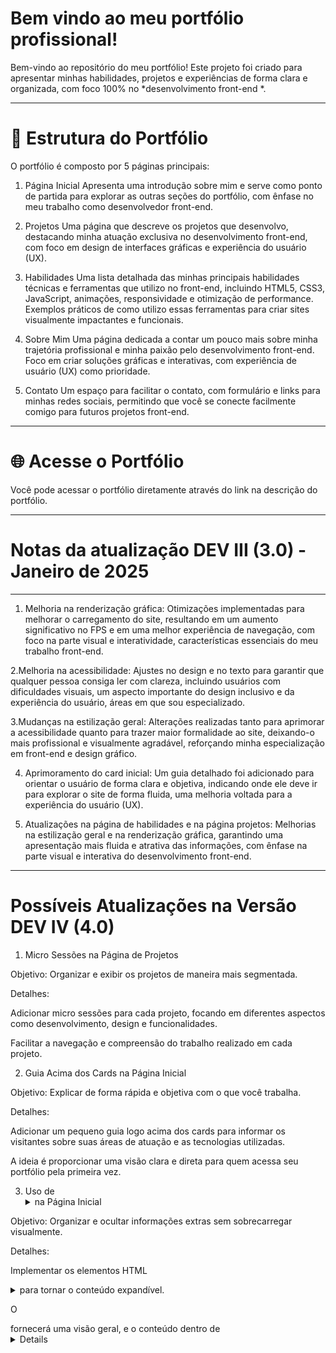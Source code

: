 

# Bem vindo ao meu portfólio profissional!

Bem-vindo ao repositório do meu portfólio! Este projeto foi criado para apresentar minhas habilidades, projetos e experiências de forma clara e organizada, com foco 100% no  *desenvolvimento front-end *.


---

# 📄 Estrutura do Portfólio

O portfólio é composto por 5 páginas principais:

1. Página Inicial
Apresenta uma introdução sobre mim e serve como ponto de partida para explorar as outras seções do portfólio, com ênfase no meu trabalho como desenvolvedor front-end.


2. Projetos
Uma página que descreve os projetos que desenvolvo, destacando minha atuação exclusiva no desenvolvimento front-end, com foco em design de interfaces gráficas e experiência do usuário (UX).


3. Habilidades
Uma lista detalhada das minhas principais habilidades técnicas e ferramentas que utilizo no front-end, incluindo HTML5, CSS3, JavaScript, animações, responsividade e otimização de performance. Exemplos práticos de como utilizo essas ferramentas para criar sites visualmente impactantes e funcionais.


4. Sobre Mim
Uma página dedicada a contar um pouco mais sobre minha trajetória profissional e minha paixão pelo desenvolvimento front-end. Foco em criar soluções gráficas e interativas, com experiência de usuário (UX) como prioridade.


5. Contato
Um espaço para facilitar o contato, com formulário e links para minhas redes sociais, permitindo que você se conecte facilmente comigo para futuros projetos front-end.




---

# 🌐 Acesse o Portfólio
Você pode acessar o portfólio diretamente através do link na descrição do portfólio.


---

# Notas da atualização DEV III (3.0) - Janeiro de 2025


---

1. Melhoria na renderização gráfica:
Otimizações implementadas para melhorar o carregamento do site, resultando em um aumento significativo no FPS e em uma melhor experiência de navegação, com foco na parte visual e interatividade, características essenciais do meu trabalho front-end.

2.Melhoria na acessibilidade:
Ajustes no design e no texto para garantir que qualquer pessoa consiga ler com clareza, incluindo usuários com dificuldades visuais, um aspecto importante do design inclusivo e da experiência do usuário, áreas em que sou especializado.

3.Mudanças na estilização geral:
Alterações realizadas tanto para aprimorar a acessibilidade quanto para trazer maior formalidade ao site, deixando-o mais profissional e visualmente agradável, reforçando minha especialização em front-end e design gráfico.

4. Aprimoramento do card inicial:
Um guia detalhado foi adicionado para orientar o usuário de forma clara e objetiva, indicando onde ele deve ir para explorar o site de forma fluida, uma melhoria voltada para a experiência do usuário (UX).

5. Atualizações na página de habilidades e na página projetos:
Melhorias na estilização geral e na renderização gráfica, garantindo uma apresentação mais fluida e atrativa das informações, com ênfase na parte visual e interativa do desenvolvimento front-end.
___

# Possíveis Atualizações na Versão DEV IV (4.0)

1. Micro Sessões na Página de Projetos

Objetivo: Organizar e exibir os projetos de maneira mais segmentada.

Detalhes:

Adicionar micro sessões para cada projeto, focando em diferentes aspectos como desenvolvimento, design e funcionalidades.

Facilitar a navegação e compreensão do trabalho realizado em cada projeto.



2. Guia Acima dos Cards na Página Inicial

Objetivo: Explicar de forma rápida e objetiva com o que você trabalha.

Detalhes:

Adicionar um pequeno guia logo acima dos cards para informar os visitantes sobre suas áreas de atuação e as tecnologias utilizadas.

A ideia é proporcionar uma visão clara e direta para quem acessa seu portfólio pela primeira vez.



3. Uso de <details> e <summary> na Página Inicial

Objetivo: Organizar e ocultar informações extras sem sobrecarregar visualmente.

Detalhes:

Implementar os elementos HTML <details> e <summary> para tornar o conteúdo expandível.

O <summary> fornecerá uma visão geral, e o conteúdo dentro de <details> será mostrado ao ser clicado, ajudando a orientar o visitante sobre cada página sem ocupar espaço excessivo.



 # Objetivo Geral das Atualizações

Melhorar a clareza e acessibilidade do conteúdo sem comprometer a simplicidade e o design minimalista.

Facilitar a navegação, organizando as informações de maneira intuitiva.

Adicionar interatividade leve, sem sobrecarregar a experiência do usuário.



